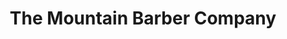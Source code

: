 ---
title: "The Mountain Barber Company"
url: /south-jordan/the-mountain-barber-company/
shop: Friseur
---